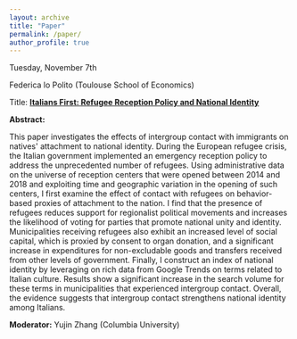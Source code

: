 ```yaml
---
layout: archive
title: "Paper"
permalink: /paper/
author_profile: true
---
```



Tuesday, November 7th

Federica lo Polito (Toulouse School of Economics)

Title: <a href="https://gsipe-workshop.github.io/files/JMP - Federica lo Polito.pdf">**Italians First: Refugee Reception Policy and National Identity**</a>


**Abstract:**

This paper investigates the effects of intergroup contact with immigrants on natives' attachment to national identity. During the European refugee crisis, the Italian government implemented an emergency reception policy to address the unprecedented number of refugees. Using administrative data on the universe of reception centers that were opened between 2014 and 2018 and exploiting time and geographic variation in the opening of such centers, I first examine the effect of contact with refugees on behavior-based proxies of attachment to the nation. I find that the presence of refugees reduces support for regionalist political movements and increases the likelihood of voting for parties that promote national unity and identity. Municipalities receiving refugees also exhibit an increased level of social capital, which is proxied by consent to organ donation, and a significant increase in expenditures for non-excludable goods and transfers received from other levels of government. Finally, I construct an index of national identity by leveraging on rich data from Google Trends on terms related to Italian culture. Results show a significant increase in the search volume for these terms in municipalities that experienced intergroup contact. Overall, the evidence suggests that intergroup contact strengthens national identity among Italians.



**Moderator:** Yujin Zhang (Columbia University)
